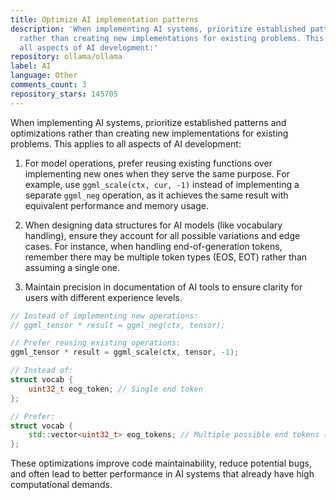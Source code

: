 ```yaml
---
title: Optimize AI implementation patterns
description: 'When implementing AI systems, prioritize established patterns and optimizations
  rather than creating new implementations for existing problems. This applies to
  all aspects of AI development:'
repository: ollama/ollama
label: AI
language: Other
comments_count: 3
repository_stars: 145705
---
```


When implementing AI systems, prioritize established patterns and optimizations rather than creating new implementations for existing problems. This applies to all aspects of AI development:

1. For model operations, prefer reusing existing functions over implementing new ones when they serve the same purpose. For example, use `ggml_scale(ctx, cur, -1)` instead of implementing a separate `ggml_neg` operation, as it achieves the same result with equivalent performance and memory usage.

2. When designing data structures for AI models (like vocabulary handling), ensure they account for all possible variations and edge cases. For instance, when handling end-of-generation tokens, remember there may be multiple token types (EOS, EOT) rather than assuming a single one.

3. Maintain precision in documentation of AI tools to ensure clarity for users with different experience levels.

```cpp
// Instead of implementing new operations:
// ggml_tensor * result = ggml_neg(ctx, tensor);

// Prefer reusing existing operations:
ggml_tensor * result = ggml_scale(ctx, tensor, -1);

// Instead of:
struct vocab {
    uint32_t eog_token; // Single end token
};

// Prefer:
struct vocab {
    std::vector<uint32_t> eog_tokens; // Multiple possible end tokens (EOS, EOT)
};
```

These optimizations improve code maintainability, reduce potential bugs, and often lead to better performance in AI systems that already have high computational demands.